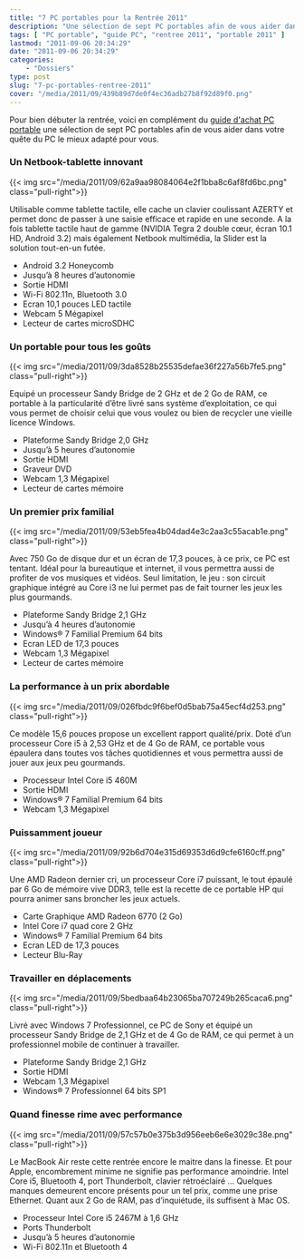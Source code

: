 ```yaml
---
title: "7 PC portables pour la Rentrée 2011"
description: "Une sélection de sept PC portables afin de vous aider dans votre quête du PC le mieux adapté pour vous en cette rentrée 2011."
tags: [ "PC portable", "guide PC", "rentree 2011", "portable 2011" ]
lastmod: "2011-09-06 20:34:29"
date: "2011-09-06 20:34:29"
categories:
    - "Dossiers"
type: post
slug: "7-pc-portables-rentree-2011"
cover: "/media/2011/09/439b89d7de0f4ec36adb27b8f92d89f0.png"
---
```


Pour bien débuter la rentrée, voici en complément du [guide d'achat PC portable](/guides/guide-achat-pc-portable-2011/) une sélection de sept PC portables afin de vous aider dans votre quête du PC le mieux adapté pour vous.

### Un Netbook-tablette innovant

{{< img src="/media/2011/09/62a9aa98084064e2f1bba8c6af8fd6bc.png" class="pull-right">}}

Utilisable comme tablette tactile, elle cache un clavier coulissant AZERTY et permet donc de passer à une saisie efficace et rapide en une seconde. A la fois tablette tactile haut de gamme (NVIDIA Tegra 2 double cœur, écran 10.1 HD, Android 3.2) mais également Netbook multimédia, la Slider est la solution tout-en-un futée. 

- Android 3.2 Honeycomb
- Jusqu’à 8 heures d’autonomie
- Sortie HDMI
- Wi-Fi 802.11n, Bluetooth 3.0
- Ecran 10,1 pouces LED tactile
- Webcam 5 Mégapixel
- Lecteur de cartes microSDHC


### Un portable pour tous les goûts

{{< img src="/media/2011/09/3da8528b25535defae36f227a56b7fe5.png" class="pull-right">}}

Equipé un processeur Sandy Bridge de 2 GHz et de 2 Go de RAM, ce portable à la particularité d’être livré sans système d’exploitation, ce qui vous permet de choisir celui que vous voulez ou bien de recycler une vieille licence Windows.

- Plateforme Sandy Bridge 2,0 GHz
- Jusqu’à 5 heures d’autonomie
- Sortie HDMI
- Graveur DVD
- Webcam 1,3 Mégapixel
- Lecteur de cartes mémoire

### Un premier prix familial

{{< img src="/media/2011/09/53eb5fea4b04dad4e3c2aa3c55acab1e.png" class="pull-right">}}

Avec 750 Go de disque dur et un écran de 17,3 pouces, à ce prix, ce PC est tentant. Idéal pour la bureautique et internet, il vous permettra aussi de profiter de vos musiques et vidéos. Seul limitation, le jeu : son circuit graphique intégré au Core i3 ne lui permet pas de fait tourner les jeux les plus gourmands.

- Plateforme Sandy Bridge 2,1 GHz
- Jusqu’à 4 heures d’autonomie
- Windows® 7 Familial Premium 64 bits
- Ecran LED de 17,3 pouces
- Webcam 1,3 Mégapixel
- Lecteur de cartes mémoire

### La performance à un prix abordable

{{< img src="/media/2011/09/026fbdc9f6bef0d5bab75a45ecf4d253.png" class="pull-right">}}

Ce modèle 15,6 pouces propose un excellent rapport qualité/prix. Doté d’un processeur Core i5 à 2,53 GHz et de 4 Go de RAM, ce portable  vous épaulera dans toutes vos tâches quotidiennes et vous permettra aussi de jouer aux jeux peu gourmands.

- Processeur Intel Core i5 460M
- Sortie HDMI
- Windows® 7 Familial Premium 64 bits
- Webcam 1,3 Mégapixel


### Puissamment joueur

{{< img src="/media/2011/09/92b6d704e315d69353d6d9cfe6160cff.png" class="pull-right">}}

Une AMD Radeon dernier cri, un processeur Core i7 puissant, le tout épaulé par 6 Go de mémoire vive DDR3, telle est la recette de ce portable HP qui pourra animer sans broncher les jeux actuels.

- Carte Graphique AMD Radeon 6770 (2 Go)
- Intel Core i7 quad core 2 GHz
- Windows® 7 Familial Premium 64 bits
- Ecran LED de 17,3 pouces
- Lecteur Blu-Ray

### Travailler en déplacements

{{< img src="/media/2011/09/5bedbaa64b23065ba707249b265caca6.png" class="pull-right">}}

Livré avec Windows 7 Professionnel, ce PC de Sony et équipé un processeur Sandy Bridge de 2,1 GHz et de 4 Go de RAM, ce qui permet à un professionnel mobile de continuer à travailler.

- Plateforme Sandy Bridge 2,1 GHz
- Sortie HDMI
- Webcam 1,3 Mégapixel
- Windows® 7 Professionnel 64 bits SP1

### Quand finesse rime avec performance

{{< img src="/media/2011/09/57c57b0e375b3d956eeb6e6e3029c38e.png" class="pull-right">}}

Le MacBook Air reste cette rentrée encore le maitre dans la finesse. Et pour Apple, encombrement minime ne signifie pas performance amoindrie. Intel Core i5, Bluetooth 4, port Thunderbolt, clavier rétroéclairé … Quelques manques demeurent encore présents pour un tel prix, comme une prise Ethernet. Quant aux 2 Go de RAM, pas d’inquiétude, ils suffisent à Mac OS.

- Processeur Intel Core i5 2467M à 1,6 GHz
- Ports Thunderbolt
- Jusqu’à 5 heures d’autonomie
- Wi-Fi 802.11n et Bluetooth 4
